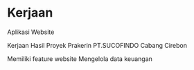 # Kerjaan
Aplikasi Website

Kerjaan
Hasil Proyek Prakerin 
PT.SUCOFINDO Cabang Cirebon

Memiliki feature website
Mengelola data keuangan
